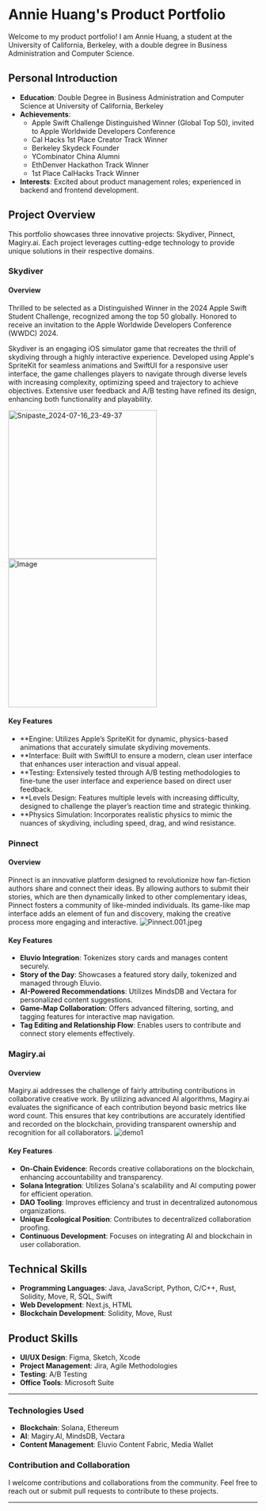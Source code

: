 # Annie Huang's Product Portfolio

Welcome to my product portfolio! I am Annie Huang, a student at the University of California, Berkeley, with a double degree in Business Administration and Computer Science.

## Personal Introduction

- **Education**: Double Degree in Business Administration and Computer Science at University of California, Berkeley
- **Achievements**:
  - Apple Swift Challenge Distinguished Winner (Global Top 50), invited to Apple Worldwide Developers Conference
  - Cal Hacks 1st Place Creator Track Winner
  - Berkeley Skydeck Founder
  - YCombinator China Alumni
  - EthDenver Hackathon Track Winner
  - 1st Place CalHacks Track Winner
- **Interests**: Excited about product management roles; experienced in backend and frontend development.

## Project Overview

This portfolio showcases three innovative projects: Skydiver, Pinnect, Magiry.ai. Each project leverages cutting-edge technology to provide unique solutions in their respective domains.

### Skydiver

#### Overview
Thrilled to be selected as a Distinguished Winner in the 2024 Apple Swift Student Challenge, recognized among the top 50 globally. Honored to receive an invitation to the Apple Worldwide Developers Conference (WWDC) 2024.

Skydiver is an engaging iOS simulator game that recreates the thrill of skydiving through a highly interactive experience. Developed using Apple's SpriteKit for seamless animations and SwiftUI for a responsive user interface, the game challenges players to navigate through diverse levels with increasing complexity, optimizing speed and trajectory to achieve objectives. Extensive user feedback and A/B testing have refined its design, enhancing both functionality and playability. 

<p>
  <img src="https://github.com/user-attachments/assets/918feee9-c704-4111-bdbf-f8b6d1582839" alt="Snipaste_2024-07-16_23-49-37" style="height: 300px; width: auto;"/>
  <img src="https://github.com/user-attachments/assets/f8722e5c-70d0-4f33-bb82-8447ab9af4bf" alt="Image" style="height: 300px; width: auto;"/>
</p>

#### Key Features
- **Engine: Utilizes Apple’s SpriteKit for dynamic, physics-based animations that accurately simulate skydiving movements.
- **Interface: Built with SwiftUI to ensure a modern, clean user interface that enhances user interaction and visual appeal.
- **Testing: Extensively tested through A/B testing methodologies to fine-tune the user interface and experience based on direct user feedback.
- **Levels Design: Features multiple levels with increasing difficulty, designed to challenge the player’s reaction time and strategic thinking.
- **Physics Simulation: Incorporates realistic physics to mimic the nuances of skydiving, including speed, drag, and wind resistance.

### Pinnect

#### Overview
Pinnect is an innovative platform designed to revolutionize how fan-fiction authors share and connect their ideas. By allowing authors to submit their stories, which are then dynamically linked to other complementary ideas, Pinnect fosters a community of like-minded individuals. Its game-like map interface adds an element of fun and discovery, making the creative process more engaging and interactive.
![Pinnect.001.jpeg](/images/Pinnect.001.jpeg)
#### Key Features
- **Eluvio Integration**: Tokenizes story cards and manages content securely.
- **Story of the Day**: Showcases a featured story daily, tokenized and managed through Eluvio.
- **AI-Powered Recommendations**: Utilizes MindsDB and Vectara for personalized content suggestions.
- **Game-Map Collaboration**: Offers advanced filtering, sorting, and tagging features for interactive map navigation.
- **Tag Editing and Relationship Flow**: Enables users to contribute and connect story elements effectively.

### Magiry.ai

#### Overview
Magiry.ai addresses the challenge of fairly attributing contributions in collaborative creative work. By utilizing advanced AI algorithms, Magiry.ai evaluates the significance of each contribution beyond basic metrics like word count. This ensures that key contributions are accurately identified and recorded on the blockchain, providing transparent ownership and recognition for all collaborators.
![demo1](images/cover1.png)
#### Key Features
- **On-Chain Evidence**: Records creative collaborations on the blockchain, enhancing accountability and transparency.
- **Solana Integration**: Utilizes Solana's scalability and AI computing power for efficient operation.
- **DAO Tooling**: Improves efficiency and trust in decentralized autonomous organizations.
- **Unique Ecological Position**: Contributes to decentralized collaboration proofing.
- **Continuous Development**: Focuses on integrating AI and blockchain in user collaboration.

## Technical Skills

- **Programming Languages**: Java, JavaScript, Python, C/C++, Rust, Solidity, Move, R, SQL, Swift
- **Web Development**: Next.js, HTML
- **Blockchain Development**: Solidity, Move, Rust

## Product Skills

- **UI/UX Design**: Figma, Sketch, Xcode
- **Project Management**: Jira, Agile Methodologies
- **Testing**: A/B Testing
- **Office Tools**: Microsoft Suite

---

### Technologies Used
- **Blockchain**: Solana, Ethereum
- **AI**: Magiry.AI, MindsDB, Vectara
- **Content Management**: Eluvio Content Fabric, Media Wallet

### Contribution and Collaboration
I welcome contributions and collaborations from the community. Feel free to reach out or submit pull requests to contribute to these projects.

---

